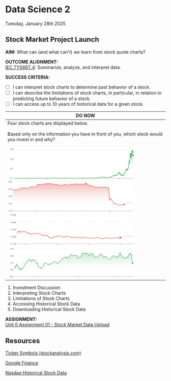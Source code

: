 # Data Science 2
Tuesday, January 28th 2025

## Stock Market Project Launch

**AIM:** What can (and what can't) we learn from stock quote charts?

**OUTCOME ALIGNMENT:**
<br><ins>IEC.TYS66T.4</ins>: Summarize, analyze, and interpret data.

**SUCCESS CRITERIA:**
- [ ] I can interpret stock charts to determine past behavior of a stock.
- [ ] I can describe the limitations of stock charts, in particular, in relation to predicting future behavior of a stock.
- [ ] I can access up to 10 years of historical data for a given stock.

|DO NOW|
|---|
|Four stock charts are displayed below.<br><br>Based only on the information you have in front of you, which stock would you invest in and why?<br><br><img width = 400, height = 100, src = 'https://github.com/MrJSwotinsky/Data_Science_2_Spring_2025/blob/main/Resources/NVIDIA_1_27_max.png'><img width = 400, height = 100, src = 'https://github.com/MrJSwotinsky/Data_Science_2_Spring_2025/blob/main/Resources/NVIDIA_1_27_5d.png'><br><img width = 400, height = 100, src = 'https://github.com/MrJSwotinsky/Data_Science_2_Spring_2025/blob/main/Resources/NVIDIA_1_27_1d.png'><img width = 400, height = 100, src = 'https://github.com/MrJSwotinsky/Data_Science_2_Spring_2025/blob/main/Resources/NVIDIA_1_27_6m.png'>|

1. Investment Discussion
2. Interpreting Stock Charts
3. Limitations of Stock Charts
4. Accessing Historical Stock Data
5. Downloading Historical Stock Data

**ASSIGNMENT:** 
<br>[Unit 0 Assignment 01 - Stock Market Data Upload](https://github.com/MrJSwotinsky/Data_Science_2_Spring_2025/blob/main/Unit_0_Introduction_to_Data_Visualization/Assignments/01_Stock_Market_Data_Upload.mdd)

## Resources
[Ticker Symbols (stockanalysis.com)](https://stockanalysis.com/stocks/)

[Google Finance](https://www.google.com/finance)

[Nasdaq Historical Stock Data](https://www.nasdaq.com/market-activity/quotes/historical)
